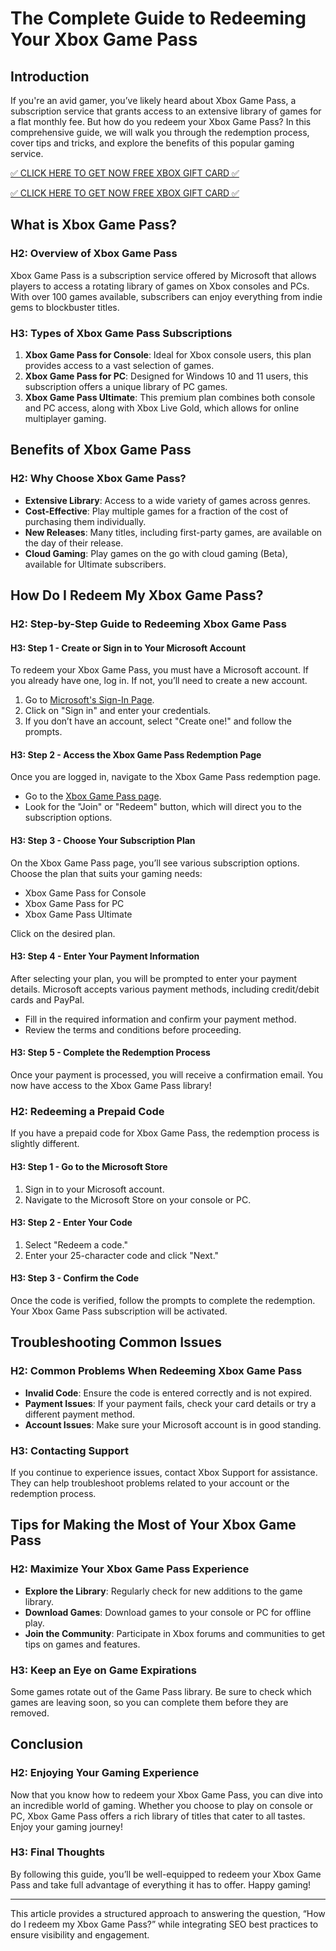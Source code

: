 # The Complete Guide to Redeeming Your Xbox Game Pass

## Introduction

If you're an avid gamer, you’ve likely heard about Xbox Game Pass, a subscription service that grants access to an extensive library of games for a flat monthly fee. But how do you redeem your Xbox Game Pass? In this comprehensive guide, we will walk you through the redemption process, cover tips and tricks, and explore the benefits of this popular gaming service. 

[✅ CLICK HERE TO GET NOW FREE XBOX GIFT CARD ✅](https://todaylink.site/freegiftcard)

[✅ CLICK HERE TO GET NOW FREE XBOX GIFT CARD ✅](https://todaylink.site/freegiftcard)


## What is Xbox Game Pass?

### H2: Overview of Xbox Game Pass

Xbox Game Pass is a subscription service offered by Microsoft that allows players to access a rotating library of games on Xbox consoles and PCs. With over 100 games available, subscribers can enjoy everything from indie gems to blockbuster titles. 

### H3: Types of Xbox Game Pass Subscriptions

1. **Xbox Game Pass for Console**: Ideal for Xbox console users, this plan provides access to a vast selection of games.
2. **Xbox Game Pass for PC**: Designed for Windows 10 and 11 users, this subscription offers a unique library of PC games.
3. **Xbox Game Pass Ultimate**: This premium plan combines both console and PC access, along with Xbox Live Gold, which allows for online multiplayer gaming.

## Benefits of Xbox Game Pass

### H2: Why Choose Xbox Game Pass?

- **Extensive Library**: Access to a wide variety of games across genres.
- **Cost-Effective**: Play multiple games for a fraction of the cost of purchasing them individually.
- **New Releases**: Many titles, including first-party games, are available on the day of their release.
- **Cloud Gaming**: Play games on the go with cloud gaming (Beta), available for Ultimate subscribers.

## How Do I Redeem My Xbox Game Pass?

### H2: Step-by-Step Guide to Redeeming Xbox Game Pass

#### H3: Step 1 - Create or Sign in to Your Microsoft Account

To redeem your Xbox Game Pass, you must have a Microsoft account. If you already have one, log in. If not, you’ll need to create a new account.

1. Go to [Microsoft's Sign-In Page](https://account.microsoft.com/).
2. Click on "Sign in" and enter your credentials.
3. If you don’t have an account, select "Create one!" and follow the prompts.

#### H3: Step 2 - Access the Xbox Game Pass Redemption Page

Once you are logged in, navigate to the Xbox Game Pass redemption page.

- Go to the [Xbox Game Pass page](https://www.xbox.com/en-US/xbox-game-pass).
- Look for the "Join" or "Redeem" button, which will direct you to the subscription options.

#### H3: Step 3 - Choose Your Subscription Plan

On the Xbox Game Pass page, you’ll see various subscription options. Choose the plan that suits your gaming needs:

- Xbox Game Pass for Console
- Xbox Game Pass for PC
- Xbox Game Pass Ultimate

Click on the desired plan.

#### H3: Step 4 - Enter Your Payment Information

After selecting your plan, you will be prompted to enter your payment details. Microsoft accepts various payment methods, including credit/debit cards and PayPal.

- Fill in the required information and confirm your payment method.
- Review the terms and conditions before proceeding.

#### H3: Step 5 - Complete the Redemption Process

Once your payment is processed, you will receive a confirmation email. You now have access to the Xbox Game Pass library!

### H2: Redeeming a Prepaid Code

If you have a prepaid code for Xbox Game Pass, the redemption process is slightly different.

#### H3: Step 1 - Go to the Microsoft Store

1. Sign in to your Microsoft account.
2. Navigate to the Microsoft Store on your console or PC.

#### H3: Step 2 - Enter Your Code

1. Select "Redeem a code."
2. Enter your 25-character code and click "Next."

#### H3: Step 3 - Confirm the Code

Once the code is verified, follow the prompts to complete the redemption. Your Xbox Game Pass subscription will be activated.

## Troubleshooting Common Issues

### H2: Common Problems When Redeeming Xbox Game Pass

- **Invalid Code**: Ensure the code is entered correctly and is not expired.
- **Payment Issues**: If your payment fails, check your card details or try a different payment method.
- **Account Issues**: Make sure your Microsoft account is in good standing.

### H3: Contacting Support

If you continue to experience issues, contact Xbox Support for assistance. They can help troubleshoot problems related to your account or the redemption process.

## Tips for Making the Most of Your Xbox Game Pass

### H2: Maximize Your Xbox Game Pass Experience

- **Explore the Library**: Regularly check for new additions to the game library.
- **Download Games**: Download games to your console or PC for offline play.
- **Join the Community**: Participate in Xbox forums and communities to get tips on games and features.

### H3: Keep an Eye on Game Expirations

Some games rotate out of the Game Pass library. Be sure to check which games are leaving soon, so you can complete them before they are removed.

## Conclusion

### H2: Enjoying Your Gaming Experience

Now that you know how to redeem your Xbox Game Pass, you can dive into an incredible world of gaming. Whether you choose to play on console or PC, Xbox Game Pass offers a rich library of titles that cater to all tastes. Enjoy your gaming journey!

### H3: Final Thoughts

By following this guide, you’ll be well-equipped to redeem your Xbox Game Pass and take full advantage of everything it has to offer. Happy gaming!

---

This article provides a structured approach to answering the question, “How do I redeem my Xbox Game Pass?” while integrating SEO best practices to ensure visibility and engagement.

